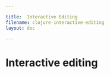```yaml
---

title:  Interactive Editing
filename: clojure-interactive-editing
layout: doc

---
```


# Interactive editing
